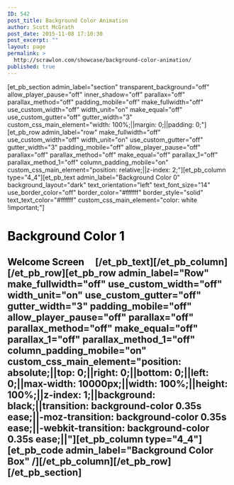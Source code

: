 ```yaml
---
ID: 542
post_title: Background Color Animation
author: Scott McGrath
post_date: 2015-11-08 17:10:30
post_excerpt: ""
layout: page
permalink: >
  http://scrawlon.com/showcase/background-color-animation/
published: true
---
```

[et_pb_section admin_label="section" transparent_background="off" allow_player_pause="off" inner_shadow="off" parallax="off" parallax_method="off" padding_mobile="off" make_fullwidth="off" use_custom_width="off" width_unit="on" make_equal="off" use_custom_gutter="off" gutter_width="3" custom_css_main_element="width: 100%;||margin: 0;||padding: 0;"][et_pb_row admin_label="row" make_fullwidth="off" use_custom_width="off" width_unit="on" use_custom_gutter="off" gutter_width="3" padding_mobile="off" allow_player_pause="off" parallax="off" parallax_method="off" make_equal="off" parallax_1="off" parallax_method_1="off" column_padding_mobile="on" custom_css_main_element="position: relative;||z-index: 2;"][et_pb_column type="4_4"][et_pb_text admin_label="Background Color 0" background_layout="dark" text_orientation="left" text_font_size="14" use_border_color="off" border_color="#ffffff" border_style="solid" text_text_color="#ffffff" custom_css_main_element="color: white !important;"] 
# <span style="color: #000000;">Background Color 1</span>

## <span style="color: #000000;">Welcome Screen</span>     [/et_pb_text][/et_pb_column][/et_pb_row][et_pb_row admin_label="Row" make_fullwidth="off" use_custom_width="off" width_unit="on" use_custom_gutter="off" gutter_width="3" padding_mobile="off" allow_player_pause="off" parallax="off" parallax_method="off" make_equal="off" parallax_1="off" parallax_method_1="off" column_padding_mobile="on" custom_css_main_element="position: absolute;||top: 0;||right: 0;||bottom: 0;||left: 0;||max-width: 10000px;||width: 100%;||height: 100%;||z-index: 1;||background: black;||transition: background-color 0.35s ease;||-moz-transition: background-color 0.35s ease;||-webkit-transition: background-color 0.35s ease;||"][et_pb_column type="4_4"][et_pb_code admin_label="Background Color Box" /][/et_pb_column][/et_pb_row][/et_pb_section]